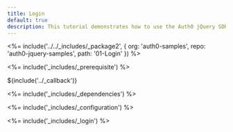 ```yaml
---
title: Login
default: true
description: This tutorial demonstrates how to use the Auth0 jQuery SDK to add authentication and authorization to your web app
---
```


<%= include('../../_includes/_package2', {
  org: 'auth0-samples',
  repo: 'auth0-jquery-samples',
  path: '01-Login'
}) %>

<%= include('_includes/_prerequisite') %>

${include('../\_callback')}

<%= include('_includes/_dependencies') %>

<%= include('_includes/_configuration') %>

<%= include('_includes/_login') %>